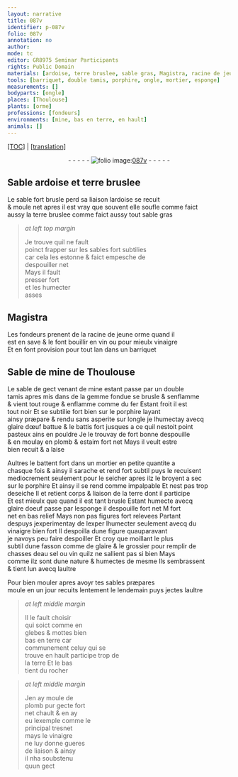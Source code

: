 ```yaml
---
layout: narrative
title: 087v
identifier: p-087v
folio: 087v
annotation: no
author:
mode: tc
editor: GR8975 Seminar Participants
rights: Public Domain
materials: [ardoise, terre bruslee, sable gras, Magistra, racine de jeune orme, vin, vinaigre, Sable de mine de Thoulouse, gemme fondue, fer, porphire, glaire dœuf battue, plomb, estaim, terre, glaire doeuf passe par lesponge, glaire, eau sel, rocher, plomb pur]
tools: [barriquet, double tamis, porphire, ongle, mortier, esponge]
measurements: []
bodyparts: [ongle]
places: [Thoulouse]
plants: [orme]
professions: [fondeurs]
environments: [mine, bas en terre, en hault]
animals: []
---
```


 <p><a href="{{ site.baseurl }}/diplomatic/">[TOC]</a> | <a href="{{ site.baseurl }}/texts/p-087v_tl/" target="_blank">[translation]</a></p><div class="folio" align="center">- - - - - <a href="http://gallica.bnf.fr/ark:/12148/btv1b10500001g/f180.image" target="_blank"><img src="https://cu-mkp.github.io/2017-workshop-edition/assets/photo-icon.png" alt="folio image: " style="display:inline-block; margin-bottom:-3px;"/>087v</a> - - - - - </div>  
  

## Sable <span class="m">ardoise</span> et <span class="m">terre bruslee</span>

 
Le sable fort brusle perd sa liaison l<span class="m">ardoise</span> se recuit<br/> & moule net apres il est vray que souvent elle soufle co<span class="exp">mm</span>e faict<br/> aussy la <span class="m">terre bruslee</span> co<span class="exp">mm</span>e faict aussy tout <span class="m">sable gras</span>
 
> *at left top margin*
> 
> 
>   Je trouve quil ne fault<br/> poinct frapper sur les sables fort subtilies<br/> car cela les estonne & <span class="del">faict</span> empesche de<br/> despouiller net<br/> Mays il fault<br/> presser fort<br/> et les humecter<br/> asses
 
 
  

## <span class="m">Magistra</span>

 
Les <span class="pro">fondeurs</span> prenent de la <span class="m">racine de jeune <span class="pa">orme</span></span> quand il<br/> est en save & le font bouillir en <span class="m">vin</span> ou pour mieulx <span class="m">vinaigre</span><br/> Et en font provision pour <span class="tmp">tout lan</span> dans un <span class="tl">barriquet</span>
 
 
  

## <span class="m">Sable de <span class="env">mine</span> de <span class="pl">Th<span class="exp">ou</span>l<span class="exp">ous</span>e</span></span>

 
Le sable de gect venant de <span class="env">mine</span> estant passe par un <span class="tl">double<br/> tamis</span> apres mis dans de la <span class="m">gemme fondue</span> se brusle & senflamme<br/> & vient tout rouge & enflamme co<span class="exp">mm</span>e du <span class="m">fer</span> Estant froit il est<br/> tout noir Et se subtilie fort bien sur le <span class="tl"><span class="m">porphire</span></span> layant<br/> ainsy præpare & rendu sans asperite sur l<span class="tl"><span class="bp">ongle</span></span> je lhumectay avecq<br/> <span class="m">glaire dœuf battue</span> & le battis fort jusques a ce quil nestoit point<br/> pasteux ains en pouldre Je le trouvay de fort bonne despouille<br/> & en moulay en <span class="m">plomb</span> & <span class="m">estaim</span> fort net Mays il veult estre<br/> bien recuit & a laise
 
Aultres le battent fort dans un <span class="tl">mortier</span> en petite quantite a<br/> chasque fois & ainsy il sarache et rend fort subtil puys le recuisent<br/> mediocrement seulement pour le seicher apres ilz le broyent a sec<br/> sur le <span class="tl"><span class="m">porphire</span></span> Et ainsy il se rend co<span class="exp">mm</span>e impalpable Et nest pas trop<br/> deseiche <span class="del">Il</span> et retient corps & liaison de la <span class="m">terre</span> dont il participe<br/> Et est mieulx que quand il est tant brusle Estant humecte avecq<br/> <span class="m">glaire doeuf passe par l<span class="tl">esponge</span></span> il despouille <span class="del">fort net M</span> fort<br/> net en bas relief Mays non pas figures fort relevees Parta<span class="exp">n</span>t<br/> despuys jexperimentay de <span class="del">lexper</span> lhumecter seulem<span class="exp">ent</span> avecq du<br/> <span class="m">vinaigre</span> bien fort Il despoilla dune figure quauparavant<br/> je navoys peu faire despoiller Et croy que moillant le plus<br/> subtil dune fasson co<span class="exp">mm</span>e de <span class="m">glaire</span> & le grossier pour remplir de<br/> chasses d<span class="m">eau sel</span> ou <span class="m">vin</span> quilz ne sallient pas si bien Mays<br/> co<span class="exp">mm</span>e ilz sont dune nature & humectes de mesme Ils sembrassent<br/> & tient lun avecq laultre
 
Pour bien mouler apres avoyr tes sables præpares<br/> moule en un <span class="tmp">jour</span> recuits lentem<span class="exp">ent</span> le <span class="tmp">lendemain</span> puys jectes laultre
 
> *at left middle margin*
> 
> 
>   Il le fault choisir<br/> qui soict <span class="del">co<span class="exp">mm</span>e</span> en<br/> glebes & mottes bien<br/> <span class="env">bas en terre</span> car<br/> co<span class="exp">mmun</span>ement celuy qui se<br/> trouve <span class="env">en hault</span> participe trop de<br/> la <span class="m">terre</span> Et le bas<br/> tient du <span class="m">rocher</span>
 
> *at left middle margin*
> 
> 
>   Jen ay moule de<br/> <span class="m">plomb pur</span> gecte fort<br/> <span class="del">net</span> chault & en ay<br/> eu lexemple co<span class="exp">mm</span>e le<br/> principal tresnet<br/> mays le <span class="m">vinaigre</span><br/> ne luy donne gueres<br/> de liaison & ainsy<br/> il nha soubstenu<br/> quun gect
 
 